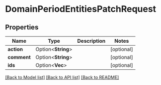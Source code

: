 # DomainPeriodEntitiesPatchRequest

## Properties

Name | Type | Description | Notes
------------ | ------------- | ------------- | -------------
**action** | Option<**String**> |  | [optional]
**comment** | Option<**String**> |  | [optional]
**ids** | Option<**Vec<String>**> |  | [optional]

[[Back to Model list]](../README.md#documentation-for-models) [[Back to API list]](../README.md#documentation-for-api-endpoints) [[Back to README]](../README.md)


